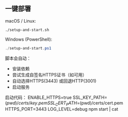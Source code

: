## 一键部署

macOS / Linux:
```bash
./setup-and-start.sh
```

Windows (PowerShell):
```powershell
./setup-and-start.ps1
```

脚本会自动：
- 安装依赖
- 尝试生成自签名HTTPS证书（如可用）
- 自动选择HTTPS(3443) 或回退HTTP(3001)
- 启动服务

启动代码：
ENABLE_HTTPS=true SSL_KEY_PATH=$(pwd)/certs/key.pem SSL_CERT_PATH=$(pwd)/certs/cert.pem HTTPS_PORT=3443 LOG_LEVEL=debug npm start | cat
